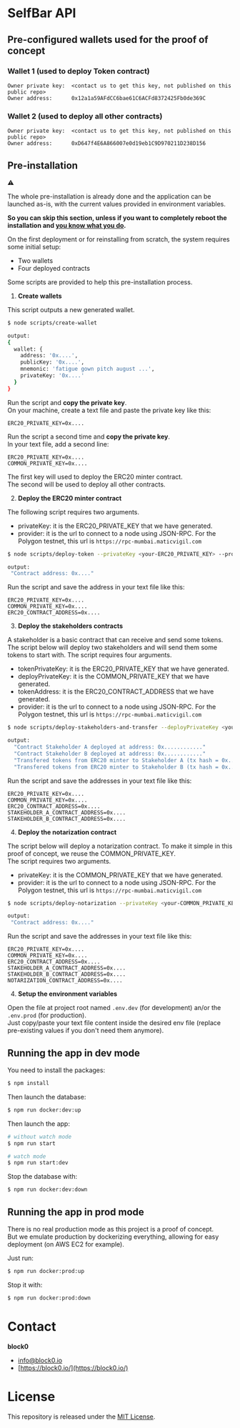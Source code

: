 # SelfBar API

## Pre-configured wallets used for the proof of concept

### Wallet 1 (used to deploy Token contract)

```
Owner private key:  <contact us to get this key, not published on this public repo>
Owner address:      0x12a1a59AFdCC6bae61C6ACFd8372425Fb0de369C
```

### Wallet 2 (used to deploy all other contracts)
```
Owner private key:  <contact us to get this key, not published on this public repo>
Owner address:      0xD647f4E6A866007e0d19eb1C9D970211D238D156
```

## Pre-installation

:warning:

The whole pre-installation is already done and the application can be launched as-is, with the current values provided in environment variables.                

**So you can skip this section, unless if you want to completely reboot the installation and <u>you know what you do</u>.**

On the first deployment or for reinstalling from scratch, the system requires some initial setup: 
- Two wallets
- Four deployed contracts

Some scripts are provided to help this pre-installation process.


1. **Create wallets**

This script outputs a new generated wallet.
```bash
$ node scripts/create-wallet

output:
{
  wallet: {
    address: '0x....',
    publicKey: '0x....',
    mnemonic: 'fatigue gown pitch august ...',
    privateKey: '0x....'
  }
}
```
Run the script and **copy the private key**.      
On your machine, create a text file and paste the private key like this:
```
ERC20_PRIVATE_KEY=0x....
```
Run the script a second time and **copy the private key**.      
In your text file, add a second line:
```
ERC20_PRIVATE_KEY=0x.... 
COMMON_PRIVATE_KEY=0x.... 
```

The first key will used to deploy the ERC20 minter contract.     
The second will be used to deploy all other contracts.     


2. **Deploy the ERC20 minter contract**

The following script requires two arguments.         
- privateKey: it is the ERC20_PRIVATE_KEY that we have generated.
- provider: it is the url to connect to a node using JSON-RPC. For the Polygon testnet, this url is ```https://rpc-mumbai.maticvigil.com```

```bash
$ node scripts/deploy-token --privateKey <your-ERC20_PRIVATE_KEY> --provider <blockchain-entry-point>

output:
 "Contract address: 0x...."
```
Run the script and save the address in your text file like this: 
```
ERC20_PRIVATE_KEY=0x.... 
COMMON_PRIVATE_KEY=0x.... 
ERC20_CONTRACT_ADDRESS=0x....
```


3. **Deploy the stakeholders contracts**

A stakeholder is a basic contract that can receive and send some tokens.
The script below will deploy two stakeholders and will send them some tokens to start with.
The script requires four arguments.         
- tokenPrivateKey: it is the ERC20_PRIVATE_KEY that we have generated.
- deployPrivateKey: it is the COMMON_PRIVATE_KEY that we have generated.
- tokenAddress: it is the ERC20_CONTRACT_ADDRESS that we have generated.
- provider: it is the url to connect to a node using JSON-RPC. For the Polygon testnet, this url is ```https://rpc-mumbai.maticvigil.com```


```bash
$ node scripts/deploy-stakeholders-and-transfer --deployPrivateKey <your-COMMON_PRIVATE_KEY> --tokenPrivateKey <your-ERC20_PRIVATE_KEY> --tokenAddress <your-ERC20_CONTRACT_ADDRESS> --provider <blockchain-entry-point>

output:
  "Contract Stakeholder A deployed at address: 0x............"
  "Contract Stakeholder B deployed at address: 0x............"
  "Transfered tokens from ERC20 minter to Stakeholder A (tx hash = 0x.......)."
  "Transfered tokens from ERC20 minter to Stakeholder B (tx hash = 0x.......)."
```
Run the script and save the addresses in your text file like this: 
```
ERC20_PRIVATE_KEY=0x.... 
COMMON_PRIVATE_KEY=0x.... 
ERC20_CONTRACT_ADDRESS=0x....
STAKEHOLDER_A_CONTRACT_ADDRESS=0x....
STAKEHOLDER_B_CONTRACT_ADDRESS=0x....
```


4. **Deploy the notarization contract**

The script below will deploy a notarization contract. To make it simple in this proof of concept, we reuse the COMMON_PRIVATE_KEY.             
The script requires two arguments.         
- privateKey: it is the COMMON_PRIVATE_KEY that we have generated.
- provider: it is the url to connect to a node using JSON-RPC. For the Polygon testnet, this url is ```https://rpc-mumbai.maticvigil.com```


```bash
$ node scripts/deploy-notarization --privateKey <your-COMMON_PRIVATE_KEY> --provider <blockchain-entry-point>

output:
 "Contract address: 0x...."
```
Run the script and save the addresses in your text file like this: 
```
ERC20_PRIVATE_KEY=0x.... 
COMMON_PRIVATE_KEY=0x.... 
ERC20_CONTRACT_ADDRESS=0x....
STAKEHOLDER_A_CONTRACT_ADDRESS=0x....
STAKEHOLDER_B_CONTRACT_ADDRESS=0x....
NOTARIZATION_CONTRACT_ADDRESS=0x....
```

4. **Setup the environment variables**

Open the file at project root named ```.env.dev``` (for development) an/or the ```.env.prod``` (for production).          
Just copy/paste your text file content inside the desired env file (replace pre-existing values if you don't need them anymore).


## Running the app in dev mode

You need to install the packages:
```bash
$ npm install
```

Then launch the database:
```bash
$ npm run docker:dev:up
```

Then launch the app:
```bash
# without watch mode
$ npm run start

# watch mode
$ npm run start:dev
```

Stop the database with: 
```bash
$ npm run docker:dev:down
```


## Running the app in prod mode
There is no real production mode as this project is a proof of concept.      
But we emulate production by dockerizing everything, allowing for easy deployment (on AWS EC2 for example).

Just run: 
```bash
$ npm run docker:prod:up
```

Stop it with: 
```bash
$ npm run docker:prod:down
```

# Contact
**block0**
+ info@block0.io
+ [https://block0.io/](https://block0.io/)

# License
This repository is released under the [MIT License](https://opensource.org/licenses/MIT).
